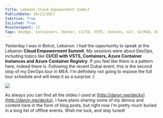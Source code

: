 ```yaml
---
Title: Lebanon Cloud Empowerment Summit
PublishDate: 10/11/2017
IsActive: True
IsListed: True
MinutesSpent: 12
Tags: DevOps, Containers, Docker, CI/CD, VSTS, Jenkins, Git, GitHub, Docker Swarm, Kubernetes, DC/OS, ACS, AKS, ACI, DevTest Labs, Service Fabric, IaC
---
```


Yesterday I was in Beirut, Lebanon. I had the opportunity to speak at the Lebanon **Cloud Empowerment Summit**. My sessions were about DevOps, including topics like **CI/CD with VSTS, Containers, Azure Container Instances and Azure Container Registry**. If you feel like there is a pattern here, indeed there is. Following the recent Dubai event, this is the second stop of my DevOps tour in MEA. I'm definitely not going to expose the full tour schedule and will keep it as a surprise :) 

![](media/Lebanon-Cloud-Empowerment-Summit/summit-crowd.jpg)

As always you can find all the slides I used at [http://daron.me/decks](http://daron.me/decks). I have plans sharing some of my demos and content here in the form of blog posts, but right now I'm pretty much buried in a long list of offline events. Wish me luck, and stay tuned!